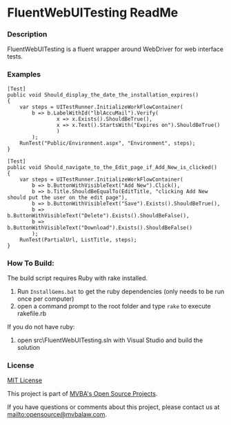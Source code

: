 FluentWebUITesting ReadMe
===
### Description

FluentWebUITesting is a fluent wrapper around WebDriver for web interface tests.

### Examples

	[Test]
	public void Should_display_the_date_the_installation_expires()
	{
		var steps = UITestRunner.InitializeWorkFlowContainer(
			b => b.LabelWithId("lblAccuMail").Verify(
					x => x.Exists().ShouldBeTrue(),
					x => x.Text().StartsWith("Expires on").ShouldBeTrue()
					)
			);
		RunTest("Public/Environment.aspx", "Environment", steps);
	}

	[Test]
	public void Should_navigate_to_the_Edit_page_if_Add_New_is_clicked()
	{
		var steps = UITestRunner.InitializeWorkFlowContainer(
			b => b.ButtonWithVisibleText("Add New").Click(),
			b => b.Title.ShouldBeEqualTo(EditTitle, "clicking Add New should put the user on the edit page"),
			b => b.ButtonWithVisibleText("Save").Exists().ShouldBeTrue(),
			b => b.ButtonWithVisibleText("Delete").Exists().ShouldBeFalse(),
			b => b.ButtonWithVisibleText("Download").Exists().ShouldBeFalse()
			);
		RunTest(PartialUrl, ListTitle, steps);
	}

### How To Build:

The build script requires Ruby with rake installed.

1. Run `InstallGems.bat` to get the ruby dependencies (only needs to be run once per computer)
1. open a command prompt to the root folder and type `rake` to execute rakefile.rb

If you do not have ruby:

1. open src\FluentWebUITesting.sln with Visual Studio and build the solution

### License

[MIT License][mitlicense]

This project is part of [MVBA's Open Source Projects][MvbaLawGithub].

If you have questions or comments about this project, please contact us at <mailto:opensource@mvbalaw.com>.

[MvbaLawGithub]: http://mvbalaw.github.io/
[mitlicense]: http://www.opensource.org/licenses/mit-license.php
